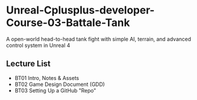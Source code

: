 # Unreal-Cplusplus-developer-Course-03-Battale-Tank
A open-world head-to-head tank fight with simple AI, terrain, and advanced control system in Unreal 4


## Lecture List
* BT01 Intro, Notes & Assets
* BT02 Game Design Document (GDD)
* BT03 Setting Up a GitHub "Repo"
